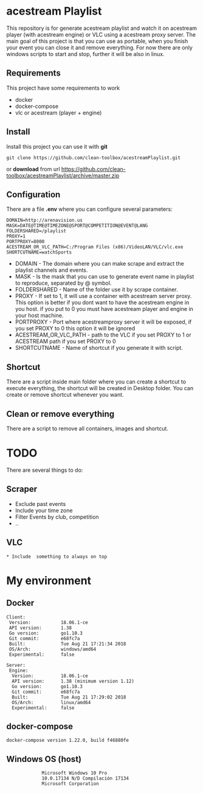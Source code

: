 # acestream Playlist

This repository is for generate acestream playlist and watch it on acestream player (with acestream engine) or VLC using a acestream proxy server.  The main goal of this project is that you can use as portable, when you finish your event you can close it and remove everything.  For now there are only windows scripts to start and stop, further it will be also in linux.


## Requirements
This project have some requirements to work 

* docker
* docker-compose
* vlc or acestream (player + engine)


## Install
Install this project you can use it with **git** 
```
git clone https://github.com/clean-toolbox/acestreamPlaylist.git
```
or **download** from url   https://github.com/clean-toolbox/acestreamPlaylist/archive/master.zip
 

## Configuration
There are a file **.env** where you can configure several parameters:
```
DOMAIN=http://arenavision.us
MASK=DATE@TIME@TIMEZONE@SPORT@COMPETITION@EVENT@LANG
FOLDERSHARED=/playlist
PROXY=1
PORTPROXY=8000
ACESTREAM_OR_VLC_PATH=C:/Program Files (x86)/VideoLAN/VLC/vlc.exe
SHORTCUTNAME=watchSports
```
* DOMAIN - The domain where you can make scrape and extract the playlist channels and events.
* MASK - Is the mask that you can use to generate event name in playlist to reproduce, separated by @ symbol.
* FOLDERSHARED - Name of the folder use it by scrape container.
* PROXY - If set to 1, it will use a container with acestream server proxy. This option is better if you dont want to have the acestream engine in you host. if you put to 0 you must have acestream player  and engine in your host machine.
* PORTPROXY - Port where acestreamproxy server it will be exposed, if you set PROXY to 0 this option it will be ignored
* ACESTREAM_OR_VLC_PATH - path to the VLC if you set PROXY to 1 or ACESTREAM path if you set PROXY to 0
* SHORTCUTNAME - Name of shortcut if you generate it with script.
 
## Shortcut

There are a script inside main folder where you can create a shortcut to execute everything, the shortcut will be created in Desktop folder. You can create or remove shortcut whenever you want.

## Clean or remove everything

There are a script to remove all containers, images and shortcut. 


# TODO

There are several things to do:
## Scraper
* Exclude past events 
* Include your time zone
* Filter Events by club, competition
* ..
## VLC
	* Include  something to always on top
	
# My environment
## Docker
```
Client:
 Version:           18.06.1-ce
 API version:       1.38
 Go version:        go1.10.3
 Git commit:        e68fc7a
 Built:             Tue Aug 21 17:21:34 2018
 OS/Arch:           windows/amd64
 Experimental:      false

Server:
 Engine:
  Version:          18.06.1-ce
  API version:      1.38 (minimum version 1.12)
  Go version:       go1.10.3
  Git commit:       e68fc7a
  Built:            Tue Aug 21 17:29:02 2018
  OS/Arch:          linux/amd64
  Experimental:     false
```	
## docker-compose
```
docker-compose version 1.22.0, build f46880fe
```
## Windows OS (host)
```
             Microsoft Windows 10 Pro
             10.0.17134 N/D Compilación 17134
             Microsoft Corporation
```
